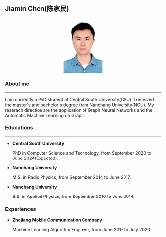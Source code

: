 ## Jiamin Chen(陈家民)

<div align=center> <img src="pic/photo.jpg" height="25%" width="25%"/> </div>


### About me
***
I am currently a PhD student at Central South University(CSU). I received the master's and bachelor's degree from Nanchang University(NCU). My reserach direction are the application of Graph Neural Networks and the Automatic Machine Learning on Graph.


### Educations
***
* **Central South University**
    
  PhD in Computer Science and Technology, from September 2020 to June 2024(Expected).
  
* **Nanchang University**

  M.S. in Radio Physics, from September 2014 to June 2017.

* **Nanchang University**

  B.S. in Applied Physics, from September 2010 to June 2014.
  
### Experiences

* **Zhejiang Mobile Communication Company**
   
   Machine Learning Algorithm Engineer, from June 2017 to July 2020.
